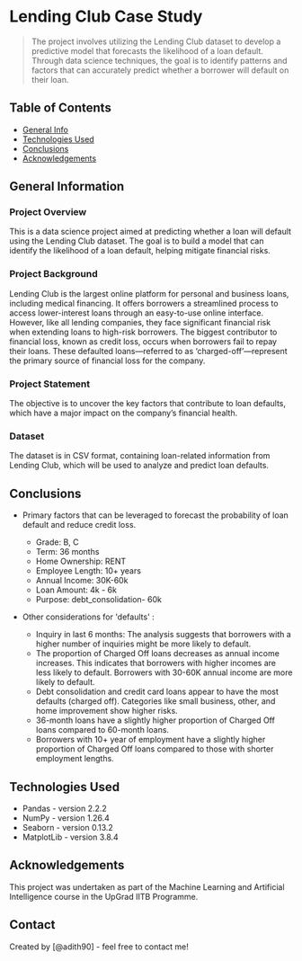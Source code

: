 # Lending Club Case Study
> The project involves utilizing the Lending Club dataset to develop a predictive model that forecasts the likelihood of a loan default. Through data science techniques, the goal is to identify patterns and factors that can accurately predict whether a borrower will default on their loan.


## Table of Contents
* [General Info](#general-information)
* [Technologies Used](#technologies-used)
* [Conclusions](#conclusions)
* [Acknowledgements](#acknowledgements)

<!-- You can include any other section that is pertinent to your problem -->

## General Information

### Project Overview
This is a data science project aimed at predicting whether a loan will default using the Lending Club dataset. The goal is to build a model that can identify the likelihood of a loan default, helping mitigate financial risks.

### Project Background
Lending Club is the largest online platform for personal and business loans, including medical financing. It offers borrowers a streamlined process to access lower-interest loans through an easy-to-use online interface. However, like all lending companies, they face significant financial risk when extending loans to high-risk borrowers. The biggest contributor to financial loss, known as credit loss, occurs when borrowers fail to repay their loans. These defaulted loans—referred to as ‘charged-off’—represent the primary source of financial loss for the company.

### Project Statement
The objective is to uncover the key factors that contribute to loan defaults, which have a major impact on the company’s financial health.

### Dataset
The dataset is in CSV format, containing loan-related information from Lending Club, which will be used to analyze and predict loan defaults.

<!-- You don't have to answer all the questions - just the ones relevant to your project. -->

## Conclusions
- Primary factors that can be leveraged to forecast the probability of loan default and reduce credit loss.
    - Grade: B, C
    - Term: 36 months
    - Home Ownership: RENT
    - Employee Length: 10+ years
    - Annual Income: 30K-60k
    - Loan Amount: 4k - 6k
    - Purpose: debt_consolidation- 60k
      
- Other considerations for 'defaults' :
    - Inquiry in last 6 months: The analysis suggests that borrowers with a higher number of inquiries might be more likely to default.
    - The proportion of Charged Off loans decreases as annual income increases. This indicates that borrowers with higher incomes are less likely to default. Borrowers with 30-60K annual income are more likely to default.
    - Debt consolidation and credit card loans appear to have the most defaults (charged off). Categories like small business, other, and home improvement show higher risks.
    - 36-month loans have a slightly higher proportion of Charged Off loans compared to 60-month loans.
    - Borrowers with 10+ year of employment have a slightly higher proportion of Charged Off loans compared to those with shorter employment lengths.

<!-- You don't have to answer all the questions - just the ones relevant to your project. -->


## Technologies Used
- Pandas     - version 2.2.2
- NumPy      - version 1.26.4
- Seaborn    - version 0.13.2
- MatplotLib - version 3.8.4
   

<!-- As the libraries versions keep on changing, it is recommended to mention the version of library used in this project -->

## Acknowledgements
This project was undertaken as part of the Machine Learning and Artificial Intelligence course in the UpGrad IITB Programme. 

## Contact
Created by [@adith90] - feel free to contact me!


<!-- Optional -->
<!-- ## License -->
<!-- This project is open source and available under the [... License](). -->

<!-- You don't have to include all sections - just the one's relevant to your project -->
